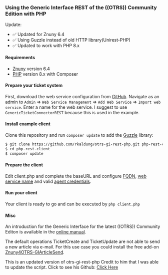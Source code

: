 ### Using the Generic Interface REST of the ((OTRS)) Community Edition with PHP

Update:
- ✅ Updated for Znuny 6.4
- ✅ Using Guzzle instead of old HTTP library(Unirest-PHP)
- ✅ Updated to work with PHP 8.x

#### Requirements
- [Znuny](https://github.com/znuny/Znuny) version 6.4
- [PHP](https://github.com/php) version 8.x with Composer

#### Prepare your ticket system
First, download the web service configuration from [GitHub](https://raw.githubusercontent.com/OTRS/otrs/rel-6_0/development/webservices/GenericTicketConnectorREST.yml). Navigate as an admin to `Admin` => `Web Service Management` => `Add Web Service` => `Import web service`. Enter a name for the web service. I suggest to use `GenericTicketConnectorREST` because this is used in the example.

#### Install example client
Clone this repository and run `composer update` to add the [Guzzle](https://github.com/guzzle/guzzle) library:

```bash
$ git clone https://github.com/rkaldung/otrs-gi-rest-php.git php-rest-client
$ cd php-rest-client
$ composer update
```

#### Prepare the client
Edit client.php and complete the baseURL and configure [FQDN](https://github.com/Ni3zam/znuny-gi-rest-php/blob/main/client.php#L10), [web service name](https://github.com/Ni3zam/znuny-gi-rest-php/blob/main/client.php#L11) and valid [agent credentials](https://github.com/Ni3zam/znuny-gi-rest-php/blob/main/client.php#L16).

#### Run your client
Your client is ready to go and can be executed by `php client.php`

#### Misc
An introduction for the Generic Interface for the latest ((OTRS)) Community Editon is available in the [online manual](https://doc.otrs.com/doc/manual/admin/6.0/en/html/genericinterface.html).

The default operations TicketCreate and TicketUpdate are not able to send a new article via e-mail. For this use case you could install the free add-on [Znuny4OTRS-GIArticleSend](https://github.com/znuny/Znuny4OTRS-GIArticleSend).

This is an updated version of otrs-gi-rest-php
Credit to him that I was able to update the script.
Click to see his Github: [Click Here](https://github.com/rkaldung/otrs-gi-rest-php)

